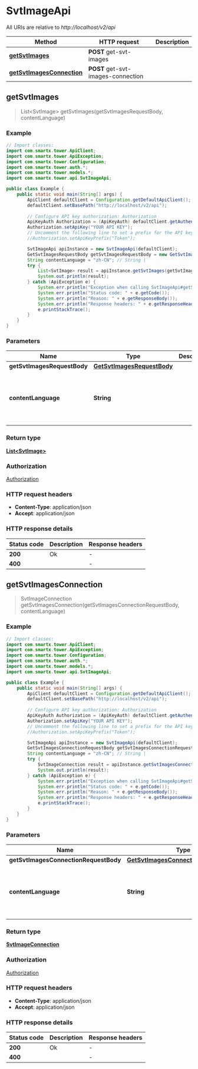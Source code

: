 # SvtImageApi

All URIs are relative to *http://localhost/v2/api*

Method | HTTP request | Description
------------- | ------------- | -------------
[**getSvtImages**](SvtImageApi.md#getSvtImages) | **POST** get-svt-images | 
[**getSvtImagesConnection**](SvtImageApi.md#getSvtImagesConnection) | **POST** get-svt-images-connection | 



## getSvtImages

> List&lt;SvtImage&gt; getSvtImages(getSvtImagesRequestBody, contentLanguage)



### Example

```java
// Import classes:
import com.smartx.tower.ApiClient;
import com.smartx.tower.ApiException;
import com.smartx.tower.Configuration;
import com.smartx.tower.auth.*;
import com.smartx.tower.models.*;
import com.smartx.tower.api.SvtImageApi;

public class Example {
    public static void main(String[] args) {
        ApiClient defaultClient = Configuration.getDefaultApiClient();
        defaultClient.setBasePath("http://localhost/v2/api");
        
        // Configure API key authorization: Authorization
        ApiKeyAuth Authorization = (ApiKeyAuth) defaultClient.getAuthentication("Authorization");
        Authorization.setApiKey("YOUR API KEY");
        // Uncomment the following line to set a prefix for the API key, e.g. "Token" (defaults to null)
        //Authorization.setApiKeyPrefix("Token");

        SvtImageApi apiInstance = new SvtImageApi(defaultClient);
        GetSvtImagesRequestBody getSvtImagesRequestBody = new GetSvtImagesRequestBody(); // GetSvtImagesRequestBody | 
        String contentLanguage = "zh-CN"; // String | 
        try {
            List<SvtImage> result = apiInstance.getSvtImages(getSvtImagesRequestBody, contentLanguage);
            System.out.println(result);
        } catch (ApiException e) {
            System.err.println("Exception when calling SvtImageApi#getSvtImages");
            System.err.println("Status code: " + e.getCode());
            System.err.println("Reason: " + e.getResponseBody());
            System.err.println("Response headers: " + e.getResponseHeaders());
            e.printStackTrace();
        }
    }
}
```

### Parameters


Name | Type | Description  | Notes
------------- | ------------- | ------------- | -------------
 **getSvtImagesRequestBody** | [**GetSvtImagesRequestBody**](GetSvtImagesRequestBody.md)|  |
 **contentLanguage** | **String**|  | [optional] [default to en-US] [enum: zh-CN, en-US]

### Return type

[**List&lt;SvtImage&gt;**](SvtImage.md)

### Authorization

[Authorization](../README.md#Authorization)

### HTTP request headers

- **Content-Type**: application/json
- **Accept**: application/json


### HTTP response details
| Status code | Description | Response headers |
|-------------|-------------|------------------|
| **200** | Ok |  -  |
| **400** |  |  -  |


## getSvtImagesConnection

> SvtImageConnection getSvtImagesConnection(getSvtImagesConnectionRequestBody, contentLanguage)



### Example

```java
// Import classes:
import com.smartx.tower.ApiClient;
import com.smartx.tower.ApiException;
import com.smartx.tower.Configuration;
import com.smartx.tower.auth.*;
import com.smartx.tower.models.*;
import com.smartx.tower.api.SvtImageApi;

public class Example {
    public static void main(String[] args) {
        ApiClient defaultClient = Configuration.getDefaultApiClient();
        defaultClient.setBasePath("http://localhost/v2/api");
        
        // Configure API key authorization: Authorization
        ApiKeyAuth Authorization = (ApiKeyAuth) defaultClient.getAuthentication("Authorization");
        Authorization.setApiKey("YOUR API KEY");
        // Uncomment the following line to set a prefix for the API key, e.g. "Token" (defaults to null)
        //Authorization.setApiKeyPrefix("Token");

        SvtImageApi apiInstance = new SvtImageApi(defaultClient);
        GetSvtImagesConnectionRequestBody getSvtImagesConnectionRequestBody = new GetSvtImagesConnectionRequestBody(); // GetSvtImagesConnectionRequestBody | 
        String contentLanguage = "zh-CN"; // String | 
        try {
            SvtImageConnection result = apiInstance.getSvtImagesConnection(getSvtImagesConnectionRequestBody, contentLanguage);
            System.out.println(result);
        } catch (ApiException e) {
            System.err.println("Exception when calling SvtImageApi#getSvtImagesConnection");
            System.err.println("Status code: " + e.getCode());
            System.err.println("Reason: " + e.getResponseBody());
            System.err.println("Response headers: " + e.getResponseHeaders());
            e.printStackTrace();
        }
    }
}
```

### Parameters


Name | Type | Description  | Notes
------------- | ------------- | ------------- | -------------
 **getSvtImagesConnectionRequestBody** | [**GetSvtImagesConnectionRequestBody**](GetSvtImagesConnectionRequestBody.md)|  |
 **contentLanguage** | **String**|  | [optional] [default to en-US] [enum: zh-CN, en-US]

### Return type

[**SvtImageConnection**](SvtImageConnection.md)

### Authorization

[Authorization](../README.md#Authorization)

### HTTP request headers

- **Content-Type**: application/json
- **Accept**: application/json


### HTTP response details
| Status code | Description | Response headers |
|-------------|-------------|------------------|
| **200** | Ok |  -  |
| **400** |  |  -  |

